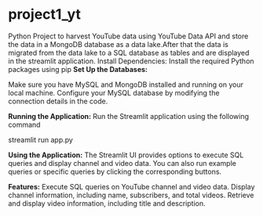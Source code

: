 # project1_yt
Python Project to harvest YouTube data using YouTube Data API and store the data in a MongoDB database as a data lake.After that the data is migrated from the data lake to a SQL database as tables and are displayed in the streamlit application.
Install Dependencies: Install the required Python packages using pip
**Set Up the Databases:**

Make sure you have MySQL and MongoDB installed and running on your local machine.
Configure your MySQL database by modifying the connection details in the code.

**Running the Application:** Run the Streamlit application using the following command

streamlit run app.py

**Using the Application:** The Streamlit UI provides options to execute SQL queries and display channel and video data. You can also run example queries or specific queries by clicking the corresponding buttons.

**Features:**
Execute SQL queries on YouTube channel and video data.
Display channel information, including name, subscribers, and total videos.
Retrieve and display video information, including title and description.









